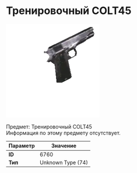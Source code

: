 # Тренировочный COLT45

![Item Image](../img/6760.webp?raw=true)

Предмет: Тренировочный COLT45<br>Информация по этому предмету отсутствует.


| Параметр | Значение |
|----------|----------|
| **ID** | 6760 |
| **Тип** | Unknown Type (74) |

